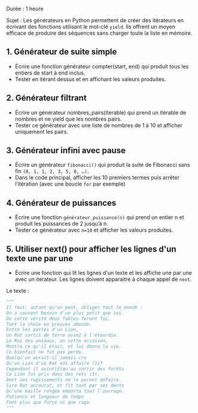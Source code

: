 
Durée : 1 heure


Sujet : Les générateurs en Python permettent de créer des itérateurs en écrivant des fonctions utilisant le mot-clé `yield`. Ils offrent un moyen efficace de produire des séquences sans charger toute la liste en mémoire.


## 1. Générateur de suite simple
- Écrire une fonction générateur compter(start, end) qui produit tous les entiers de start à end inclus.
- Tester en itérant dessus et en affichant les valeurs produites.

## 2. Générateur filtrant
- Écrire un générateur nombres_pairs(iterable) qui prend un itérable de nombres et ne yield que les nombres pairs.
- Tester ce générateur avec une liste de nombres de 1 à 10 et afficher uniquement les pairs.

## 3. Générateur infini avec pause
- Écrire un générateur `fibonacci()` qui produit la suite de Fibonacci sans fin `(0, 1, 1, 2, 3, 5, 8, …)`.
- Dans le code principal, afficher les 10 premiers termes puis arrêter l’itération (avec une boucle `for` par exemple)

## 4. Générateur de puissances
- Écrire une fonction `générateur_puissance(n)` qui prend un entier n et produit les puissances de 2 jusqu’à n.
- Tester ce générateur avec `n=10` et afficher les valeurs produites.

## 5. Utiliser next() pour afficher les lignes d'un texte une par une
- Écrire une fonction qui lit les lignes d'un texte et les affiche une par une avec un iterateur. Les lignes doivent apparaitre à chaque appel de `next`.


Le texte : 
```python
"""
Il faut, autant qu'on peut, obliger tout le monde :
On a souvent besoin d'un plus petit que soi.
De cette vérité deux fables feront foi,
Tant la chose en preuves abonde.
Entre les pattes d'un Lion,
Un Rat sortit de terre assez à l'étourdie.
Le Roi des animaux, en cette occasion,
Montra ce qu'il était, et lui donna la vie.
Ce bienfait ne fut pas perdu.
Quelqu'un aurait-il jamais cru
Qu'un Lion d'un Rat eût affaire (1)?
Cependant il avint(2)qu'au sortir des forêts
Ce Lion fut pris dans des rets (3),
Dont ses rugissements ne le purent défaire.
Sire Rat accourut, et fit tant par ses dents
Qu'une maille rongée emporta tout l'ouvrage.
Patience et longueur de temps
Font plus que force ni que rage.
"""
```